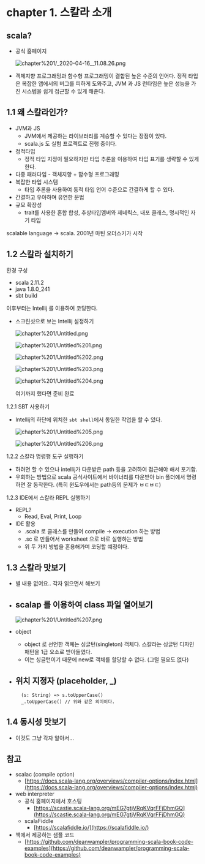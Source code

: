 # chapter 1. 스칼라 소개

## scala?

- 공식 홈페이지

    ![chapter%201/_2020-04-16__11.08.26.png](chapter%201/_2020-04-16__11.08.26.png)

- 객체지향 프로그래밍과 함수형 프로그래밍이 결합된 높은 수준의 언어다. 정적 타입은 복잡한 앱에서의 버그를 피하게 도와주고, JVM 과 JS 런타임은 높은 성능을 가진 시스템을 쉽게 접근할 수 있게 해준다.

## 1.1 왜 스칼라인가?

- JVM과 JS
    - JVM에서 제공하는 라이브러리를 계승할 수 있다는 장점이 있다.
    - scala.js 도 실험 프로젝트로 진행 중이다.
- 정적타입
    - 정적 타입 지정이 필요하지만 타입 추론을 이용하여 타입 표기를 생략할 수 있게 한다.
- 다중 패러다임 - 객체지향 + 함수형 프로그래밍
- 복잡한 타입 시스템
    - 타입 추론을 사용하여 동적 타입 언어 수준으로 간결하게 할 수 있다.
- 간결하고 우아하며 유연한 문법
- 규모 확장성
    - trait를 사용한 혼합 합성, 추상타입멤버와 제네릭스, 내포 클래스, 명시적인 자기 타입

scalable language → scala. 2001년 마틴 오더스키가 시작

## 1.2 스칼라 설치하기

환경 구성

- scala 2.11.2
- java 1.8.0_241
- sbt build

이후부터는 Intellij 를 이용하여 코딩한다. 

- 스크린샷으로 보는 Intellij 설정하기

    ![chapter%201/Untitled.png](chapter%201/Untitled.png)

    ![chapter%201/Untitled%201.png](chapter%201/Untitled%201.png)

    ![chapter%201/Untitled%202.png](chapter%201/Untitled%202.png)

    ![chapter%201/Untitled%203.png](chapter%201/Untitled%203.png)

    ![chapter%201/Untitled%204.png](chapter%201/Untitled%204.png)

    여기까지 했다면 준비 완료

1.2.1 SBT 사용하기 

- Intellij의 하단에 위치한 `sbt shell`에서 동일한 작업을 할 수 있다.

    ![chapter%201/Untitled%205.png](chapter%201/Untitled%205.png)

    ![chapter%201/Untitled%206.png](chapter%201/Untitled%206.png)

1.2.2 스칼라 명령행 도구 실행하기 

- 하려면 할 수 있으나 intellij가 다운받은 path 등을 고려하여 접근해야 해서 포기함.
- 우회하는 방법으로 scala 공식사이트에서 바이너리를 다운받아 bin 폴더에서 명령하면 잘 동작한다. (특히 윈도우에서는 path등의 문제가 ㅂㄷㅂㄷ)

1.2.3 IDE에서 스칼라 REPL 실행하기 

- REPL?
    - Read, Eval, Print, Loop
- IDE 활용
    - .scala 로 클래스를 만들어 compile → execution 하는 방법
    - .sc 로 만들어서 worksheet 으로 바로 실행하는 방법
    - 위 두 가지 방법을 혼용해가며 코딩할 예정이다.

## 1.3 스칼라 맛보기

- 별 내용 없어요.. 각자 읽으면서 해보기
- scalap 를 이용하여 class 파일 열어보기
    - 

    ![chapter%201/Untitled%207.png](chapter%201/Untitled%207.png)

- object
    - object 로 선언한 객체는 싱글턴(singleton) 객체다. 스칼라는 싱글턴 디자인 패턴을 1급 요소로 받아들였다.
    - 이는 싱글턴이기 때문에 new로 객체를 할당할 수 없다. (그럴 필요도 없다)
- 위치 지정자 (placeholder, _)
    - 

        (s: String) => s.toUpperCase()
        _.toUpperCase() // 위와 같은 의미이다.

## 1.4 동시성 맛보기

- 이것도 그냥 각자 알아서...

## 참고

- scalac (compile option)
    - [https://docs.scala-lang.org/overviews/compiler-options/index.html](https://docs.scala-lang.org/overviews/compiler-options/index.html)
- web interpreter
    - 공식 홈페이지에서 호스팅
        - [https://scastie.scala-lang.org/mEG7gtjVRqKVqrFFjDhmGQ](https://scastie.scala-lang.org/mEG7gtjVRqKVqrFFjDhmGQ)
    - scalaFiddle
        - [https://scalafiddle.io/](https://scalafiddle.io/)
- 책에서 제공하는 샘플 코드
    - [https://github.com/deanwampler/programming-scala-book-code-examples](https://github.com/deanwampler/programming-scala-book-code-examples)
